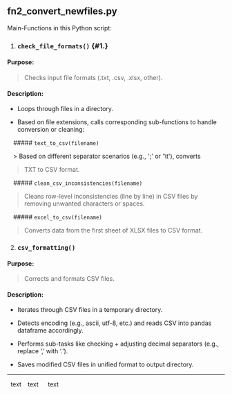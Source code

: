 ## fn2_convert_newfiles.py

Main-Functions in this Python script:

1. ### `check_file_formats()` {#1.}

#### Purpose: 

> Checks input file formats (.txt, .csv, .xlsx, other).

#### Description:

-   Loops through files in a directory.

-   Based on file extensions, calls corresponding sub-functions to
    handle conversion or cleaning:

&emsp;##### `text_to_csv(filename)`

&emsp;> Based on different separator scenarios (e.g., ';' or '\t'), converts
> TXT to CSV format.

&emsp;##### `clean_csv_inconsistencies(filename)`

> Cleans row-level inconsistencies (line by line) in CSV files by
> removing unwanted characters or spaces.

&emsp;##### `excel_to_csv(filename)`

> Converts data from the first sheet of XLSX files to CSV format.

2. ### `csv_formatting()`

#### Purpose: 

> Corrects and formats CSV files.

#### Description:

-   Iterates through CSV files in a temporary directory.

-   Detects encoding (e.g., ascii, utf-8, etc.) and reads CSV into
    pandas dataframe accordingly.

-   Performs sub-tasks like checking + adjusting decimal separators
    (e.g., replace ‘,’ with ‘.’).

-   Saves modified CSV files in unified format to output directory.

---

&nbsp; text
&ensp; text
&emsp; text

